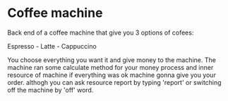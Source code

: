 # Coffee machine
Back end of a coffee machine that give you 3 options of cofees:

Espresso - Latte - Cappuccino

You choose everything you want it and give money to the machine.
The machine ran some calculate method for your money process and inner resource of machine
if everything was ok machine gonna give you your order.
althogh you can ask resource report by typing 'report' or switching off the machine by 'off' word.
